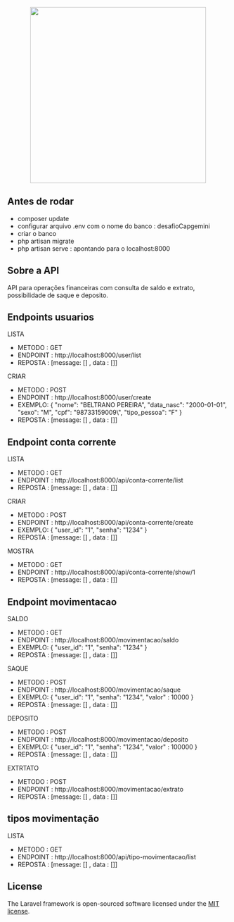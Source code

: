 <p align="center"><a href="https://laravel.com" target="_blank"><img src="https://raw.githubusercontent.com/laravel/art/master/logo-lockup/5%20SVG/2%20CMYK/1%20Full%20Color/laravel-logolockup-cmyk-red.svg" width="400"></a></p>

## Antes de rodar 
 - composer update
 - configurar arquivo .env com o nome do banco  : desafioCapgemini
 - criar o banco 
 - php artisan migrate
 - php artisan serve : apontando para o localhost:8000

## Sobre a API 

API para operações financeiras com consulta de saldo e extrato, possibilidade de saque e deposito.

## Endpoints usuarios

<p>LISTA</p>
            <ul>
                <li> METODO : GET </li>
                 <li> ENDPOINT : http://localhost:8000/user/list </li>
                 <li> REPOSTA : [message: [] , data : []] </li>
            </ul>
            <p>CRIAR</p>
            <ul>
                <li> METODO : POST </li>
                 <li> ENDPOINT : http://localhost:8000/user/create </li>
                 <li>
                     EXEMPLO: 
                      {
                         "nome": "BELTRANO PEREIRA", 
                         "data_nasc": "2000-01-01",
                         "sexo": "M",
                         "cpf":  "98733159009\",
                         "tipo_pessoa": "F"
                     }
                    </li>                    
                 <li> REPOSTA : [message: [] , data : []] </li>
            </ul>
		
  
  ## Endpoint conta corrente
  <p>LISTA</p>
            <ul>
                <li> METODO : GET </li>
                 <li> ENDPOINT : http://localhost:8000/api/conta-corrente/list </li>
                 <li> REPOSTA : [message: [] , data : []] </li>
            </ul>
            <p>CRIAR</p>
            <ul>
                <li> METODO : POST </li>
                 <li> ENDPOINT : http://localhost:8000/api/conta-corrente/create</li>
                 <li>
                     EXEMPLO: 
                      {
                         "user_id": "1", 
                         "senha": "1234"
                     }
                    </li>                    
                 <li> REPOSTA : [message: [] , data : []] </li>
            </ul>
            <p>MOSTRA</p>
            <ul>
                 <li> METODO : GET </li>
                 <li> ENDPOINT : http://localhost:8000/api/conta-corrente/show/1</li>                  
                 <li> REPOSTA : [message: [] , data : []] </li>
            </ul>
			
 ## Endpoint movimentacao 
  <p>SALDO</p>
            <ul>
                <li> METODO : GET </li>
                 <li> ENDPOINT : http://localhost:8000/movimentacao/saldo</li>
                 <li>
                     EXEMPLO: 
                      {
                         "user_id": "1", 
                         "senha": "1234"
                     }
                    </li>                    
                 <li> REPOSTA : [message: [] , data : []] </li>
            </ul>
   <p>SAQUE</p>
            <ul>
                <li> METODO : POST </li>
                 <li> ENDPOINT : http://localhost:8000/movimentacao/saque</li>
                 <li>
                     EXEMPLO: 
                      {
                         "user_id": "1", 
                         "senha": "1234",
                         "valor" : 10000
                     }
                    </li>                    
                 <li> REPOSTA : [message: [] , data : []] </li>
            </ul>
   <p>DEPOSITO</p>
            <ul>
                <li> METODO : POST </li>
                 <li> ENDPOINT : http://localhost:8000/movimentacao/deposito</li>
                 <li>
                     EXEMPLO: 
                      {
                         "user_id": "1", 
                         "senha": "1234",
                         "valor" : 100000
                     }
                    </li>                    
                 <li> REPOSTA : [message: [] , data : []] </li>
            </ul>
    <p>EXTRTATO</p>
            <ul>
                <li> METODO : POST </li>
                 <li> ENDPOINT : http://localhost:8000/movimentacao/extrato</li>                                 
                 <li> REPOSTA : [message: [] , data : []] </li>
            </ul>
       
        
  ## tipos movimentação
  <p>LISTA</p>
            <ul>
                <li> METODO : GET </li>
                 <li> ENDPOINT : http://localhost:8000/api/tipo-movimentacao/list </li>
                 <li> REPOSTA : [message: [] , data : []] </li>
            </ul>  
     

## License

The Laravel framework is open-sourced software licensed under the [MIT license](https://opensource.org/licenses/MIT).
